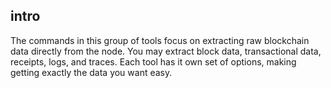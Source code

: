 ## intro

The commands in this group of tools focus on extracting raw blockchain data directly from the node. You may extract block data, transactional data, receipts, logs, and traces. Each tool has it own set of options, making getting exactly the data you want easy.
